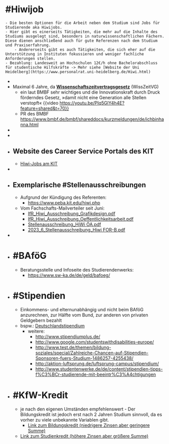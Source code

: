 # #Hiwijob
	- Die besten Optionen für die Arbeit neben dem Studium sind Jobs für Studierende aka Hiwijobs.
	- Hier gibt es einerseits Tätigkeiten, die mehr auf die Inhalte des Studiums ausgelegt sind, besonders in naturwissenschaftlichen Fächern. Diese dienen anschließend auch für gute Referenzen nach dem Studium und Praxiserfahrung.
		- Andererseits gibt es auch Tätigkeiten, die sich eher auf die Unterstützung in Instituten fokussieren und weniger fachliche Anforderungen stellen.
	- Bezahlung: Landesweit an Hochschulen 12€/h ohne Bachelorabschluss für studentische Hilfskräfte -> Mehr siehe [Website der Uni Heidelberg](https://www.personalrat.uni-heidelberg.de/Hiwi.html)
-
- Maximal 6 Jahre, da [**Wissenschaftszeitvertragsgesetz**](https://www.gesetze-im-internet.de/wisszeitvg/BJNR050610007.html) (WissZeitVG)
	- ein laut BMBF sehr wichtiges und die Innovationskraft durch Druck förderndes Gesetz, »damit nicht eine Generation alle Stellen verstopft« {{video https://youtu.be/PIq5GlY4h4E?feature=shared&t=70}}
	- PR des BMBF https://www.bmbf.de/bmbf/shareddocs/kurzmeldungen/de/ichbinhanna.html
-
-
- ## Website des Career Service Portals des KIT
	- [Hiwi-Jobs am KIT](https://www.careerserviceportal.kit.edu/en/jobboerse/hiwi-jobs/?s=1&search_text=&search_submit=Search&search_arr_filter_10%5B%5D=2)
-
- ## Exemplarische #Stellenausschreibungen
	- Aufgrund der Kündigung des Referenten:
		- https://www.peba.kit.edu/hiwi.php
	- Vom Fachschafts-Mailverteiler seit Juni:
		- [IfR_Hiwi_Ausschreibung_Grafikdesign.pdf](../assets/IfR_Hiwi_Ausschreibung_Grafikdesign_1697390661972_0.pdf)
		- [IfR_Hiwi_Ausschreibung_Oeffentlichkeitsarbeit.pdf](../assets/IfR_Hiwi_Ausschreibung_Oeffentlichkeitsarbeit_1697390670579_0.pdf)
		- [Stellenausschreibung_HiWi ÖA.pdf](../assets/Stellenausschreibung_HiWi_ÖA_1697390715399_0.pdf)
		- [2023_6_Stellenausschreibung_Hiwi FOR-B.pdf](../assets/2023_6_Stellenausschreibung_Hiwi_FOR-B_1697390731897_0.pdf)
-
- # #BAföG
	- Beratungsstelle und Infoseite des Studierendenwerks:
		- https://www.sw-ka.de/de/geld/bafoeg/
- # #Stipendien
	- Einkommens- und elternunabhängig und nicht beim BAföG anzurechnen, zur Hälfte vom Bund, zur anderen von privaten Geldgebern bezahlt
	- bspw.: [Deutschlandstipendium](https://www.irm.kit.edu/deutschlandstipendium.php)
		- weitere:
			- http://www.stipendiumplus.de/
			- http://www.google.com/studentswithdisabilities-europe/
			- http://www.test.de/themen/bildung-soziales/special/Zahlreiche-Chancen-auf-Stipendien-Sponsoren-fuers-Studium-1486257-4255438/
			- http://aktion-luftsprung.de/luftsprung-campus/stipendium/
			- http://www.studentenwerke.de/de/content/stipendien-tipps-f%C3%BCr-studierende-mit-beeintr%C3%A4chtigungen
- # #KfW-Kredit
	- je nach den eigenen Umständen empfehlenswert - Der Bildungskredit ist jedoch erst nach 2 Jahren Studium sinnvoll, da es vorher zu viele unbekannte Variablen gibt.
		- [Link zum Bildungskredit (niedrigere Zinsen aber geringere Summe)](https://www.kfw.de/inlandsfoerderung/Privatpersonen/Studieren-Qualifizieren/F%C3%B6rderprodukte/Bildungskredit-(173)/)
	- [Link zum Studienkredit (höhere Zinsen aber größere Summe)](https://www.kfw.de/inlandsfoerderung/Privatpersonen/Studieren-Qualifizieren/F%C3%B6rderprodukte/KfW-Studienkredit-(174)/)